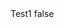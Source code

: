 <?xml version="1.0" encoding="UTF-8"?>
<CustomMetadata xmlns="http://soap.sforce.com/2006/04/metadata">
    <label>Test1</label>
    <protected>false</protected>
</CustomMetadata>
